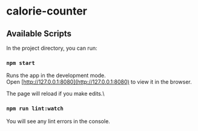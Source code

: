 # calorie-counter

## Available Scripts

In the project directory, you can run:

### `npm start`

Runs the app in the development mode.\
Open [http://127.0.0.1:8080](http://127.0.0.1:8080) to view it in the browser.

The page will reload if you make edits.\

### `npm run lint:watch`

You will see any lint errors in the console.
